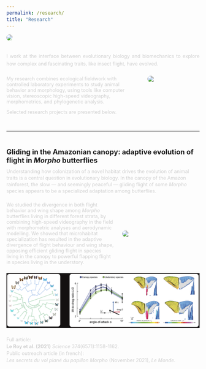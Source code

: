 ```yaml
---
permalink: /research/
title: "Research"
---
```


<!-- Introduction -->
<div style="margin-top: 1em; margin-bottom: 2em;">
  <img src="/assets/images/research in lab wide.png" alt=" " style="width: 100%; max-height: 300px; object-fit: cover; border-radius: 10px;">
</div>

<div style="color:#D0D0D0; font-size: 0.9em; flex: 1; line-height: 1.6; text-align: justify;">
  <p>
    I work at the interface between evolutionary biology and biomechanics to explore how complex and fascinating traits, like insect flight, have evolved.
  </p>
</div>

<div style="display: flex; align-items: flex-start; gap: 1.5em; margin-top: 1.5em; margin-bottom: 0.6em;">
  <span style="color:#D0D0D0; font-size: 0.9em; flex: 1;">
    My research combines ecological fieldwork with controlled laboratory experiments to study animal behavior and morphology, using tools like computer vision, stereoscopic high-speed videography, morphometrics, and phylogenetic analysis.
    <p>
    </p>
    Selected research projects are presented below.
  </span>
  <img src="/assets/images/field work clap 2.png" style="border-radius: 10px; width: 27%; object-fit: cover;">
</div>



<hr style="border: none; height: 1px; background-color: #444; margin: 3em 0;">


<!-- Adaptive evolution of flight -->

<div style="font-size: 1.3em; font-weight: bold; margin-top: 2em; margin-bottom: 0.5em;">
  Gliding in the Amazonian canopy: adaptive evolution of flight in <em>Morpho</em> butterflies
</div>

<span style="color:#D0D0D0; font-size: 0.9em">
  Understanding how colonization of a novel habitat drives the evolution of animal traits is a central question in evolutionary biology. In the canopy of the Amazon rainforest, the slow — and seemingly peaceful — gliding flight of some <em>Morpho</em> species appears to be a specialized adaptation among butterflies.
</span>

<div style="display: flex; align-items: center; gap: 1.5em; margin-top: 1.5em">
  <span style="color:#D0D0D0; font-size: 0.9em; flex: 1;">
    We studied the divergence in both flight behavior and wing shape among <em>Morpho</em> butterflies living in different forest strata, by combining high-speed
    videography in the field with morphometric analyses and aerodynamic modelling. We showed that microhabitat specialization has resulted in the adaptive divergence of flight behaviour and wing shape, opposing efficient gliding flight in species living in the canopy to powerful flapping flight in species living in the understory.
  </span>
  <img src="/assets/images/cisseis in canopy.gif" style="border-radius: 10px; width: 40%; object-fit: cover;">
</div>

<div style="display: flex; gap: 6.5em; margin-left: 0em; margin-top: 1.5em; margin-bottom: 1.5em;">
  <img src="/assets/images/combined phylogeny and CFD.png" style="border-radius: 0px; width: 100%;">
  <!--<img src="/assets/images/circular phylogeny Morpho.png" style="border-radius: 10px; width: 25%;">
  <img src="/assets/images/CFD Morpho.png" style="border-radius: 10px; width: 60%; max-height: 250px;">-->
</div>

<span style="color:#D0D0D0; font-size: 0.9em;"> <!-- here there is not <div </div> formatting because is simpler (no assemblage of text and images like above)-->
  Full article: <br>
  <strong>Le Roy et al. (2021)</strong>  <em>Science</em> 374(6571):1158-1162.
  <a href="/assets/pdfs/Le Roy et al. 2021 Adaptive evolution of flight in Morpho butterflies.pdf" target="_blank" style="color:rgb(232, 224, 224); margin-left: 0.5em;">
    <i class="fas fa-file-pdf" style="font-size: 1.2em;"></i>
  </a>
  <br>
  Public outreach article (in french): <br>
  <em>Les secrets du vol plané du papillon Morpho</em> (November 2021), <em>Le Monde</em>.
  <a href="/assets/pdfs/article Le Monde Les secrets du vol plané du papillon morpho.pdf" target="_blank" style="color:rgb(232, 224, 224); margin-left: 0.5em;">
    <i class="fas fa-file-pdf" style="font-size: 1.2em;"></i>
  </a>




<!-- This is a comment -->





